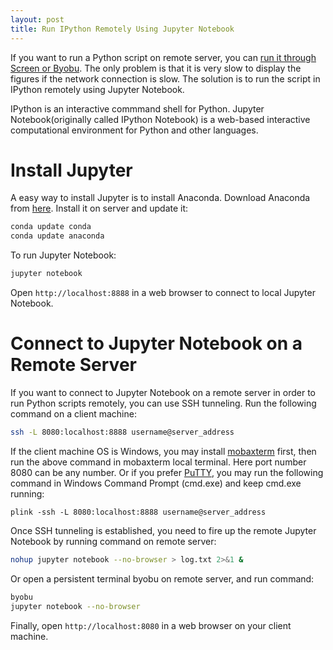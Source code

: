 ```yaml
---
layout: post
title: Run IPython Remotely Using Jupyter Notebook
---
```


If you want to run a Python script on remote server, you can [run it through Screen or Byobu](https://yangcha.github.io/Byobu/). The only problem is that it is very slow to display the figures if the network connection is slow. The solution is to run the script in IPython remotely using Jupyter Notebook. 

IPython is an interactive commmand shell for Python. Jupyter Notebook(originally called IPython Notebook) is a web-based interactive computational environment for Python and other languages.

# Install Jupyter

A easy way to install Jupyter is to install Anaconda. Download Anaconda from [here](https://www.continuum.io/downloads). Install it on server and update it:

```bash
conda update conda
conda update anaconda
```

To run Jupyter Notebook:

```bash
jupyter notebook
```
Open `http://localhost:8888` in a web browser to connect to local Jupyter Notebook.


# Connect to Jupyter Notebook on a Remote Server

If you want to connect to Jupyter Notebook on a remote server in order to run Python scripts remotely, you can use SSH tunneling. Run the following command on a client machine:

```bash
ssh -L 8080:localhost:8888 username@server_address
```

If the client machine OS is Windows, you may install [mobaxterm](http://mobaxterm.mobatek.net/) first, then run the above command in mobaxterm local terminal. Here port number 8080 can be any number. Or if you prefer [PuTTY](http://www.chiark.greenend.org.uk/~sgtatham/putty/), you may run the following command in Windows Command Prompt (cmd.exe) and keep cmd.exe running:

```dos
plink -ssh -L 8080:localhost:8888 username@server_address
```

Once SSH tunneling is established, you need to fire up the remote Jupyter Notebook by running command on remote server:

```bash
nohup jupyter notebook --no-browser > log.txt 2>&1 &
```

Or open a persistent terminal byobu on remote server, and run command:

```bash
byobu
jupyter notebook --no-browser
```

Finally, open `http://localhost:8080` in a web browser on your client machine.



